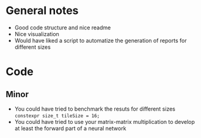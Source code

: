 # General notes
- Good code structure and nice readme
- Nice visualization
- Would have liked a script to automatize the generation of reports for different sizes


# Code
## Minor
- You could have tried to benchmark the resuts for different sizes `constexpr size_t tileSize = 16;`
- You could have tried to use your matrix-matrix multiplication to develop at least the forward part of a neural network